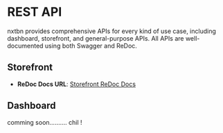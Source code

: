 # REST API

nxtbn provides comprehensive APIs for every kind of use case, including dashboard, storefront, and general-purpose APIs. All APIs are well-documented using both Swagger and ReDoc.

## Storefront

<!-- - **Swagger Docs URL**: [Storefront Swagger Docs](https://api.nxtbn.com/storefront/swagger) -->
- **ReDoc Docs URL**: [Storefront ReDoc Docs](https://docs.nxtbn.com/api/redoc/storefront.html)

## Dashboard
comming soon.......... chil ! 

<!-- - **Swagger Docs URL**: [Dashboard Swagger Docs](https://api.nxtbn.com/dashboard/swagger) -->
<!-- - **ReDoc Docs URL**: [Dashboard ReDoc Docs](https://docs.nxtbn.com/api/redoc/dashboard.html) -->

<!-- ## General Purpose (Webhook/IPN, etc.)

- **Swagger Docs URL**: [General Purpose Swagger Docs](https://api.nxtbn.com/general/swagger)
- **ReDoc Docs URL**: [General Purpose ReDoc Docs](https://api.nxtbn.com/general/redoc) -->
